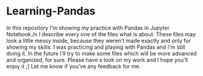 # Learning-Pandas
In this repository I'm showing my practice with Pandas in Jupyter Notebook./n
I describe every one of the files what is about.
These files may look a little messy inside, because they weren't made exactly and only for showing my skills. I was practicing and playing with Pandas and I'm still doing it.
In the future I'll try to make some files which will be more advanced and organized, for sure.
Please have a look on my work and I hope you'll enjoy it ;)
Let me know if you've any feedback for me.

